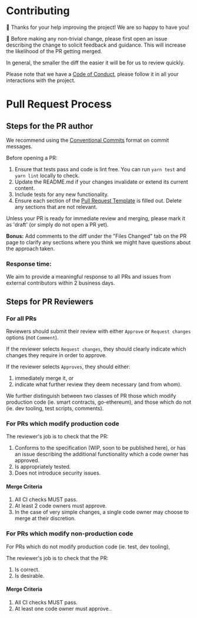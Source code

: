 # Contributing

🎈 Thanks for your help improving the project! We are so happy to have you!

🚨 Before making any non-trivial change, please first open an issue describing the change to solicit feedback and guidance. This will increase the likelihood of the PR getting merged.

In general, the smaller the diff the easier it will be for us to review quickly.

Please note that we have a [Code of Conduct](./CODE_OF_CONDUCT.md), please follow it in all your interactions with the project.

# Pull Request Process

## Steps for the PR author

We recommend using the [Conventional Commits](https://www.conventionalcommits.org/en/v1.0.0/) format on commit messages.

Before opening a PR:

1. Ensure that tests pass and code is lint free. You can run `yarn test` and `yarn lint` locally to check.
1. Update the README.md if your changes invalidate or extend its current content.
1. Include tests for any new functionality.
1. Ensure each section of the [Pull Request Template](./PULL_REQUEST_TEMPLATE.md) is filled out. Delete any sections that are not relevant.

Unless your PR is ready for immediate review and merging, please mark it as 'draft' (or simply do not open a PR yet).

**Bonus:** Add comments to the diff under the "Files Changed" tab on the PR page to clarify any sections where you think we might have questions about the approach taken.

### Response time:
We aim to provide a meaningful response to all PRs and issues from external contributors within 2 business days.

## Steps for PR Reviewers

### For all PRs

Reviewers should submit their review with either `Approve` or `Request changes` options (not `Comment`).

If the reviewer selects `Request changes`, they should clearly indicate which changes they require in order to approve.

If the reviewer selects `Approves`, they should either:
1. immediately merge it, or
2. indicate what further review they deem necessary (and from whom).

We further distinguish between two classes of PR those which modify production code (ie. smart contracts, go-ethereum), and those which do not (ie. dev tooling, test scripts, comments).

### For PRs which modify production code

The reviewer's job is to check that the PR:

1. Conforms to the specification (WIP, soon to be published here), or has an issue describing the additional functionality which a code owner has approved.
2. Is appropriately tested.
3. Does not introduce security issues.

#### Merge Criteria

1. All CI checks MUST pass.
1. At least 2 code owners must approve.
1. In the case of very simple changes, a single code owner may choose to merge at their discretion.

### For PRs which modify non-production code

For PRs which do not modify production code (ie. test, dev tooling),

The reviewer's job is to check that the PR:

1. Is correct.
1. Is desirable.

#### Merge Criteria

1. All CI checks MUST pass.
1. At least one code owner must approve..
